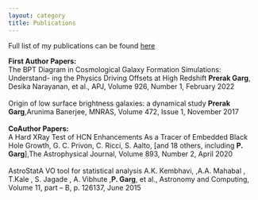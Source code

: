 ```yaml
---
layout: category
title: Publications
---
```


<p class="message">
Full list of my publications can be found <a href="https://orcid.org/0000-0002-5923-2151" target="_blank">here</a>
</p>


<p class="message">
<b>First Author Papers:</b>
<br>
The BPT Diagram in Cosmological Galaxy Formation Simulations: Understand-
ing the Physics Driving Offsets at High Redshift
<b>Prerak Garg</b>, Desika Narayanan, et al., APJ, Volume 926, Number 1, February 2022
<br><br>
Origin of low surface brightness galaxies: a dynamical study
<b>Prerak Garg</b>,Arunima Banerjee, MNRAS, Volume 472, Issue 1, November 2017
<br><br>
<b>Co­Author Papers:</b>
<br>
A Hard X­Ray Test of HCN Enhancements As a Tracer of Embedded Black Hole
Growth, G. C. Privon, C. Ricci, S. Aalto, [and 18 others, including <b>P. Garg</b>],The
Astrophysical Journal, Volume 893, Number 2, April 2020
<br><br>
AstroStat­A VO tool for statistical analysis
A.K. Kembhavi, ,A.A. Mahabal , T.Kale , S. Jagade , A. Vibhute ,<b>P. Garg</b>, et al., Astronomy and Computing, Volume 11, part – B, p. 126­137, June 2015
</p>
